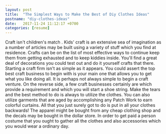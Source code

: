 ```yaml
---
layout: post
title:  "The Simplest Ways to Make the Best of Diy Clothes Ideas"
postname: "diy-clothes-ideas"
date:   2017-11-24 11:12:17 +0700
categories: [resume]
---
```

Craft isn't children's match . Kids' craft is an extensive sea of imagination as a number of articles may be built using a variety of stuff which you find at residence. Crafts can be on the list of most effective ways to continue keep them from getting exhausted and to keep kiddies inside. You'll find a great deal of decorations you could test out and do it yourself crafts that there. Starting a craft firm isn't as simple as it appears. You could assert the top best craft business to begin with is your main one that allows you to get what you like doing all. It is perhaps not always simple to begin a craft venture. On the reverse side, a few craft businesses certainly are which provide a requirement and which you will start a shoe string. Make the tears and the best method to do is always to utilize the clothes. You can also utilize garments that are aged by accomplishing any Patch Work to earn colorful curtains. All that you just surely got to do is put in all your clothes backwards! The apparel might be bought from any cheap clothing shop and the decals may be bought in the dollar store. In order to get paid a person costume that you ought to gather all the clothes and also accessories which you would wear a ordinary day.
